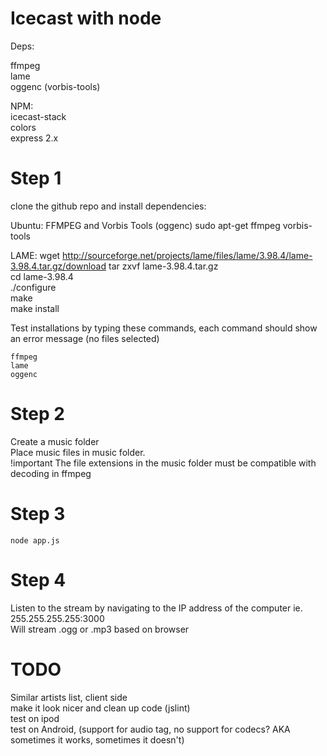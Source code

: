 Icecast with node
=======================
Deps:

ffmpeg  
lame  
oggenc (vorbis-tools)  

NPM:    
icecast-stack    
colors  
express 2.x  

Step 1
==============
clone the github repo and install dependencies:

Ubuntu:
FFMPEG and Vorbis Tools (oggenc)
sudo apt-get ffmpeg vorbis-tools

LAME:
    wget http://sourceforge.net/projects/lame/files/lame/3.98.4/lame-3.98.4.tar.gz/download
    tar zxvf lame-3.98.4.tar.gz  
    cd lame-3.98.4  
    ./configure  
    make  
    make install  

Test installations by typing these commands, each command should show an error message (no files selected)  

    ffmpeg  
    lame  
    oggenc  

Step 2
==============
Create a music folder  
Place music files in music folder.  
!important  The file extensions in the music folder must be compatible with decoding in ffmpeg  

Step 3
==============  
    node app.js

Step 4
============
Listen to the stream by navigating to the IP address of the computer ie. 255.255.255.255:3000  
Will stream .ogg or .mp3 based on browser  


TODO
===============
Similar artists list, client side  
make it look nicer and clean up code (jslint)  
test on ipod  
test on Android, (support for audio tag, no support for codecs? AKA sometimes it works, sometimes it doesn't)  
